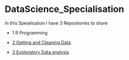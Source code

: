 # DataScience_Specialisation

In this Speialisation I have 3 Repositories to share

  -   1 R Programming

  -   [2 Getting and Cleaning Data](https://github.com/raveendrahadoop/GettingandCleaningData_Project.git)

  -   [3 Exploratory Data analysis](https://github.com/raveendrahadoop/ExData_Plotting1)



